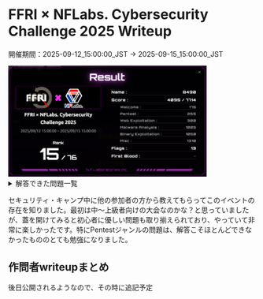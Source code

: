 # FFRI × NFLabs. Cybersecurity Challenge 2025 Writeup

開催期間：2025-09-12_15:00:00_JST -> 2025-09-15_15:00:00_JST

<img src="images/rank.png" width="80%">

<details><summary>解答できた問題一覧</summary>

()内は解答できなかった問題。
- Welcome
  - Welcome
- Pentest
  - HiddenService
  - (Shell4Solr)
  - (Center)
  - (Enumeration)
- Web Exploitation
  - Secure Web Company
  - (Timecard)
  - (TimeFlies)
  - (Cereal Blog)
- Malware Analysis
  - Downloader
  - Acrobatics
  - CustomEncryptor
  - (Hidden)
- Binary Exploitation
  - Abnormal
  - Jump
  - Here are GOT and PLT
  - (all rust and no safe)
- Misc
  - Bellaso
  - Hamburger
  - Lamp
  - Salted Hash Hunt
</details>

セキュリティ・キャンプ中に他の参加者の方から教えてもらってこのイベントの存在を知りました。最初は中～上級者向けの大会なのかな？と思っていましたが、蓋を開けてみると初心者に優しい問題も取り揃えられており、やっていて非常に楽しかったです。特にPentestジャンルの問題は、解答こそほとんどできなかったもののとても勉強になりました。

## 作問者writeupまとめ
後日公開されるようなので、その時に追記予定